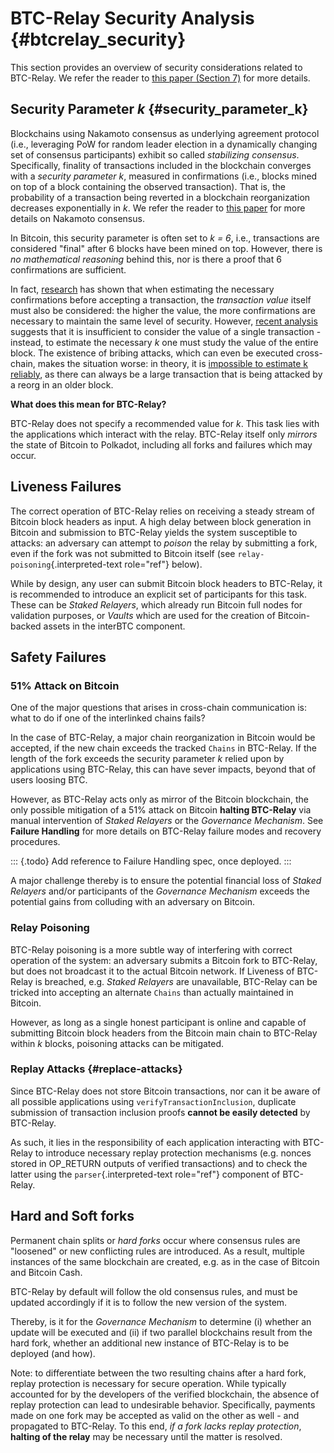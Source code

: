 BTC-Relay Security Analysis {#btcrelay_security}
===========================

This section provides an overview of security considerations related to
BTC-Relay. We refer the reader to [this paper (Section
7)](https://eprint.iacr.org/2018/643.pdf) for more details.

Security Parameter *k* {#security_parameter_k}
----------------------

Blockchains using Nakamoto consensus as underlying agreement protocol
(i.e., leveraging PoW for random leader election in a dynamically
changing set of consensus participants) exhibit so called *stabilizing
consensus*. Specifically, finality of transactions included in the
blockchain converges with a *security parameter k*, measured in
confirmations (i.e., blocks mined on top of a block containing the
observed transaction). That is, the probability of a transaction being
reverted in a blockchain reorganization decreases exponentially in *k*.
We refer the reader to [this
paper](https://eprint.iacr.org/2018/400.pdf) for more details on
Nakamoto consensus.

In Bitcoin, this security parameter is often set to *k = 6*, i.e.,
transactions are considered \"final\" after 6 blocks have been mined on
top. However, there is *no mathematical reasoning* behind this, nor is
there a proof that 6 confirmations are sufficient.

In fact,
[research](https://www.cs.huji.ac.il/~yoni_sompo/pubs/16/security_model.pdf)
has shown that when estimating the necessary confirmations before
accepting a transaction, the *transaction value* itself must also be
considered: the higher the value, the more confirmations are necessary
to maintain the same level of security. However, [recent
analysis](https://medium.com/@dionyziz/summa-proofs-are-not-composable-57b87825f428)
suggests that it is insufficient to consider the value of a single
transaction - instead, to estimate the necessary *k* one must study the
value of the entire block. The existence of bribing attacks, which can
even be executed cross-chain, makes the situation worse: in theory, it
is [impossible to estimate k
reliably](https://www.alexeizamyatin.me/files/Pay-to-Win_slides.pdf), as
there can always be a large transaction that is being attacked by a
reorg in an older block.

**What does this mean for BTC-Relay?**

BTC-Relay does not specify a recommended value for *k*. This task lies
with the applications which interact with the relay. BTC-Relay itself
only *mirrors* the state of Bitcoin to Polkadot, including all forks and
failures which may occur.

Liveness Failures
-----------------

The correct operation of BTC-Relay relies on receiving a steady stream
of Bitcoin block headers as input. A high delay between block generation
in Bitcoin and submission to BTC-Relay yields the system susceptible to
attacks: an adversary can attempt to *poison* the relay by submitting a
fork, even if the fork was not submitted to Bitcoin itself (see
`relay-poisoning`{.interpreted-text role="ref"} below).

While by design, any user can submit Bitcoin block headers to BTC-Relay,
it is recommended to introduce an explicit set of participants for this
task. These can be *Staked Relayers*, which already run Bitcoin full
nodes for validation purposes, or *Vaults* which are used for the
creation of Bitcoin-backed assets in the interBTC component.

Safety Failures
---------------

### 51% Attack on Bitcoin

One of the major questions that arises in cross-chain communication is:
what to do if one of the interlinked chains fails?

In the case of BTC-Relay, a major chain reorganization in Bitcoin would
be accepted, if the new chain exceeds the tracked `Chains` in BTC-Relay.
If the length of the fork exceeds the security parameter *k* relied upon
by applications using BTC-Relay, this can have sever impacts, beyond
that of users loosing BTC.

However, as BTC-Relay acts only as mirror of the Bitcoin blockchain, the
only possible mitigation of a 51% attack on Bitcoin **halting
BTC-Relay** via manual intervention of *Staked Relayers* or the
*Governance Mechanism*. See **Failure Handling** for more details on
BTC-Relay failure modes and recovery procedures.

::: {.todo}
Add reference to Failure Handling spec, once deployed.
:::

A major challenge thereby is to ensure the potential financial loss of
*Staked Relayers* and/or participants of the *Governance Mechanism*
exceeds the potential gains from colluding with an adversary on Bitcoin.

### Relay Poisoning

BTC-Relay poisoning is a more subtle way of interfering with correct
operation of the system: an adversary submits a Bitcoin fork to
BTC-Relay, but does not broadcast it to the actual Bitcoin network. If
Liveness of BTC-Relay is breached, e.g. *Staked Relayers* are
unavailable, BTC-Relay can be tricked into accepting an alternate
`Chains` than actually maintained in Bitcoin.

However, as long as a single honest participant is online and capable of
submitting Bitcoin block headers from the Bitcoin main chain to
BTC-Relay within *k* blocks, poisoning attacks can be mitigated.

### Replay Attacks {#replace-attacks}

Since BTC-Relay does not store Bitcoin transactions, nor can it be aware
of all possible applications using `verifyTransactionInclusion`,
duplicate submission of transaction inclusion proofs **cannot be easily
detected** by BTC-Relay.

As such, it lies in the responsibility of each application interacting
with BTC-Relay to introduce necessary replay protection mechanisms (e.g.
nonces stored in OP\_RETURN outputs of verified transactions) and to
check the latter using the `parser`{.interpreted-text role="ref"}
component of BTC-Relay.

Hard and Soft forks
-------------------

Permanent chain splits or *hard forks* occur where consensus rules are
\"loosened\" or new conflicting rules are introduced. As a result,
multiple instances of the same blockchain are created, e.g. as in the
case of Bitcoin and Bitcoin Cash.

BTC-Relay by default will follow the old consensus rules, and must be
updated accordingly if it is to follow the new version of the system.

Thereby, is it for the *Governance Mechanism* to determine (i) whether
an update will be executed and (ii) if two parallel blockchains result
from the hard fork, whether an additional new instance of BTC-Relay is
to be deployed (and how).

Note: to differentiate between the two resulting chains after a hard
fork, replay protection is necessary for secure operation. While
typically accounted for by the developers of the verified blockchain,
the absence of replay protection can lead to undesirable behavior.
Specifically, payments made on one fork may be accepted as valid on the
other as well - and propagated to BTC-Relay. To this end, *if a fork
lacks replay protection*, **halting of the relay** may be necessary
until the matter is resolved.
